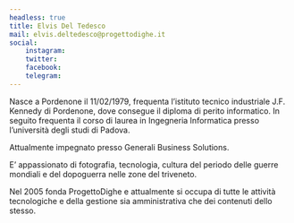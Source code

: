 ```yaml
---
headless: true
title: Elvis Del Tedesco
mail: elvis.deltedesco@progettodighe.it 
social:
    instagram:
    twitter:
    facebook:
    telegram:
---
```


Nasce a Pordenone il 11/02/1979, frequenta l’istituto tecnico industriale J.F. Kennedy di Pordenone, dove consegue il diploma di perito informatico. In seguito frequenta il corso di laurea in Ingegneria Informatica presso l’università degli studi di Padova.

Attualmente impegnato presso Generali Business Solutions.

E’ appassionato di fotografia, tecnologia, cultura del periodo delle guerre mondiali e del dopoguerra nelle zone del triveneto.

Nel 2005 fonda ProgettoDighe e attualmente si occupa di tutte le attività tecnologiche e della gestione sia amministrativa che dei contenuti dello stesso.
